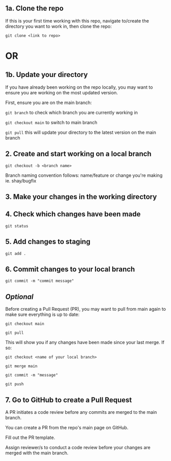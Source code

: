 ## 1a. Clone the repo 
If this is your first time working with this repo, navigate to/create the directory you want to work in, then clone the repo:

`git clone <link to repo>`

# OR

## 1b. Update your directory
If you have already been working on the repo locally, you may want to ensure you are working on the most updated version. 

First, ensure you are on the main branch:

`git branch` to check which branch you are currently working in

`git checkout main` to switch to main branch

`git pull` this will update your directory to the latest version on the main branch


## 2. Create and start working on a local branch 

`git checkout -b <branch name>`

Branch naming convention follows: name/feature or change you're making ie. shay/bugfix

## 3. Make your changes in the working directory

## 4. Check which changes have been made

`git status`

## 5. Add changes to staging

`git add .`

## 6. Commit changes to your local branch 

`git commit -m "commit message"`

## *Optional* 
Before creating a Pull Request (PR), you may want to pull from main again to make sure everything is up to date:

`git checkout main`

`git pull`

This will show you if any changes have been made since your last merge. If so: 

`git checkout <name of your local branch>`

`git merge main`

`git commit -m "message"`

`git push`

## 7. Go to GitHub to create a Pull Request
A PR initiates a code review before any commits are merged to the main branch.

You can create a PR from the repo's main page on GitHub. 

Fill out the PR template.

Assign reviewer/s to conduct a code review before your changes are merged with the main branch.

## 




